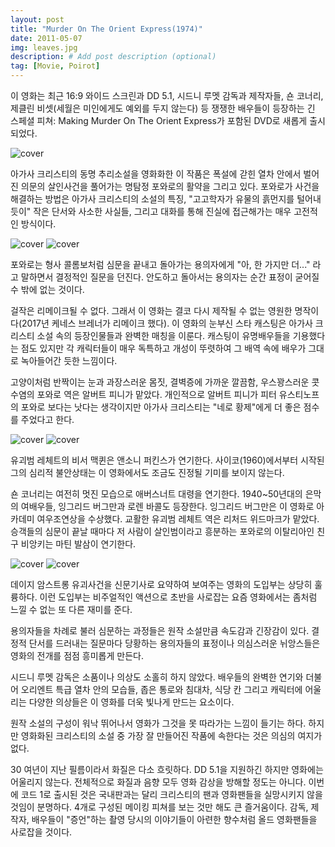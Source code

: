 ```yaml
---
layout: post
title: "Murder On The Orient Express(1974)"
date: 2011-05-07
img: leaves.jpg
description: # Add post description (optional)
tag: [Movie, Poirot]
---
```


이 영화는 최근 16:9 와이드 스크린과 DD 5.1, 시드니 루멧 감독과 제작자들,
숀 코너리, 제클린 비셋(세월은 미인에게도 예외를 두지 않는다) 등 쟁쟁한
배우들이 등장하는 긴 스페셜 피쳐: Making Murder On The Orient Express가
포함된 DVD로 새롭게 출시되었다.

![cover]({{site.baseurl}}/assets/img/dpreview/PDVD.jpg)

아가사 크리스티의 동명 추리소설을 영화화한 이 작품은 폭설에 갇힌 열차 안에서
벌어진 의문의 살인사건을 풀어가는 명탐정 포와로의 활약을 그리고 있다. 포와로가
사건을 해결하는 방법은 아가사 크리스티의 소설의 특징, "고고학자가 유물의
흙먼지를 털어내 듯이" 작은 단서와 사소한 사실들, 그리고 대화를 통해 진실에
접근해가는 매우 고전적인 방식이다.

![cover]({{site.baseurl}}/assets/img/dpreview/orient05.jpg) ![cover]({{site.baseurl}}/assets/img/dpreview/orient02.jpg)

포와로는 형사 콜롬보처럼 심문을 끝내고 돌아가는 용의자에게 "아, 한 가지만 더..."
라고 말하면서 결정적인 질문을 던진다. 안도하고 돌아서는 용의자는 순간 표정이
굳어질 수 밖에 없는 것이다.

걸작은 리메이크될 수 없다. 그래서 이 영화는 결코 다시 제작될 수 없는 영원한
명작이다(2017년 케네스 브레너가 리메이크 했다). 이 영화의 눈부신 스타 캐스팅은 아가사 크리스티 소설 속의 등장인물들과
완벽한 매칭을 이룬다. 캐스팅이 유명배우들을 기용했다는 점도 있지만 각 캐릭터들이 매우
독특하고 개성이 뚜렷하여 그 배역 속에 배우가 그대로 녹아들어간 듯한 느낌이다.

고양이처럼 반짝이는 눈과 과장스러운 몸짓, 결벽증에 가까운 깔끔함, 우스꽝스러운
콧수염의 포와로 역은 알버트 피니가 맡았다. 개인적으로 알버트 피니가
피터 유스티노프의 포와로 보다는 낫다는 생각이지만 아가사 크리스티는
"네로 황제"에게 더 좋은 점수를 주었다고 한다.

![cover]({{site.baseurl}}/assets/img/dpreview/orient03.jpg) ![cover]({{site.baseurl}}/assets/img/dpreview/orient09.jpg)

유괴범 레체트의 비서 맥퀸은 앤소니 퍼킨스가 연기한다.
사이코(1960)에서부터 시작된 그의 심리적 불안상태는 이 영화에서도 조금도 진정될
기미를 보이지 않는다.

숀 코너리는 여전히 멋진 모습으로 애버스너트 대령을 연기한다.
1940~50년대의 은막의 여배우들, 잉그리드 버그만과 로렌 바콜도 등장한다.
잉그리드 버그만은 이 영화로 아카데미 여우조연상을 수상했다.
교활한 유괴범 레체트 역은 리처드 위드마크가 맡았다. 승객들의 심문이 끝날 때마다
저 사람이 살인범이라고 흥분하는 포와로의 이탈리아인 친구 비앙키는 마틴 발삼이
연기한다.

![cover]({{site.baseurl}}/assets/img/dpreview/orient12.jpg) ![cover]({{site.baseurl}}/assets/img/dpreview/orient13.jpg)

데이지 암스트롱 유괴사건을 신문기사로 요약하여 보여주는 영화의 도입부는 상당히
훌륭하다. 이런 도입부는 비주얼적인 액션으로 초반을 사로잡는 요즘 영화에서는
좀처럼 느낄 수 없는 또 다른 재미를 준다.

용의자들을 차례로 불러 심문하는 과정들은 원작 소설만큼 속도감과 긴장감이
있다. 결정적 단서를 드러내는 질문마다 당황하는 용의자들의 표정이나 의심스러운
뉘앙스들은 영화의 전개를 점점 흥미롭게 만든다.

시드니 루멧 감독은 소품이나 의상도 소홀히 하지 않았다.
배우들의 완벽한 연기와 더불어 오리엔트 특급 열차 안의 모습들, 좁은 통로와
침대차, 식당 칸 그리고 캐릭터에 어울리는 다양한 의상들은 이 영화를 더욱
빛나게 만드는 요소이다.

원작 소설의 구성이 워낙 뛰어나서 영화가 그것을 못 따라가는 느낌이 들기는 하다. 하지만
영화화된 크리스티의 소설 중 가장 잘 만들어진 작품에 속한다는 것은 의심의 여지가 없다.

30 여년이 지난 필름이라서 화질은 다소 흐릿하다. DD 5.1을 지원하긴 하지만 영화에는
어울리지 않는다. 전체적으로 화질과 음향 모두 영화 감상을 방해할 정도는 아니다.
이번에 코드 1로 출시된 것은 국내판과는 달리 크리스티의 팬과 영화팬들을 실망시키지
않을 것임이 분명하다. 4개로 구성된 메이킹 피쳐를 보는 것만 해도 큰 즐거움이다. 감독, 제작자, 배우들이
"증언"하는 촬영 당시의 이야기들이 아련한 향수처럼 올드 영화팬들을 사로잡을 것이다.